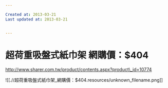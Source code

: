 ```yaml
---

Created at: 2013-03-21
Last updated at: 2013-03-21


---
```


# 超荷重吸盤式紙巾架 網購價：$404


http://www.sharer.com.tw/product/contents.aspx?product\_id=10774

![[.//超荷重吸盤式紙巾架_網購價：$404.resources/unknown_filename.png]]

